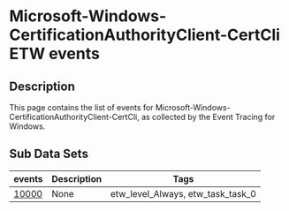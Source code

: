 # Microsoft-Windows-CertificationAuthorityClient-CertCli ETW events

## Description
This page contains the list of events for Microsoft-Windows-CertificationAuthorityClient-CertCli, as collected by the Event Tracing for Windows.

## Sub Data Sets
|events|Description|Tags|
|---|---|---|
|[10000](events/event-10000.md)|None|etw_level_Always, etw_task_task_0|
